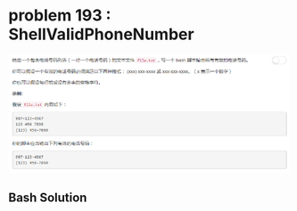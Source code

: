 
# problem 193 : ShellValidPhoneNumber

<img src="https://github.com/Peefy/PeefyLeetCode/blob/master/doc/193.ShellValidPhoneNumber/problem.png"/>

## Bash Solution

```shell


```
